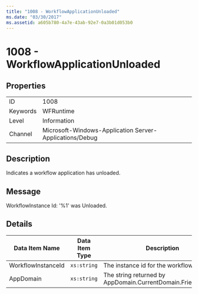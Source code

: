 ```yaml
---
title: "1008 - WorkflowApplicationUnloaded"
ms.date: "03/30/2017"
ms.assetid: a605b780-4a7e-43ab-92e7-0a3b01d053b0
---
```

# 1008 - WorkflowApplicationUnloaded
## Properties  


|||  
|-|-|  
|ID|1008|  
|Keywords|WFRuntime|  
|Level|Information|  
|Channel|Microsoft-Windows-Application Server-Applications/Debug|  

## Description  
 Indicates a workflow application has unloaded.  

## Message  
 WorkflowInstance Id: '%1' was Unloaded.  

## Details  


|   Data Item Name   | Data Item Type |                         Description                          |
|--------------------|----------------|--------------------------------------------------------------|
| WorkflowInstanceId |  `xs:string`   |               The instance id for the workflow               |
|     AppDomain      |  `xs:string`   | The string returned by AppDomain.CurrentDomain.FriendlyName. |

